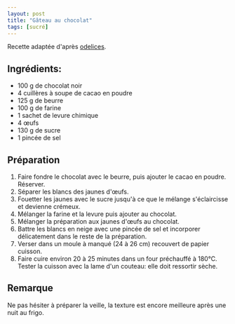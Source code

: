 ```yaml
---
layout: post
title: "Gâteau au chocolat"
tags: [sucré]
---
```

Recette adaptée d'après [odelices](https://odelices.ouest-france.fr/recette/gateau-au-chocolat-r191/).

## Ingrédients:
* 100 g de chocolat noir
* 4 cuillères à soupe de cacao en poudre
* 125 g de beurre
* 100 g de farine
* 1 sachet de levure chimique
* 4 œufs
* 130 g de sucre
* 1 pincée de sel

## Préparation
1. Faire fondre le chocolat avec le beurre, puis ajouter le cacao en poudre. Réserver.
2. Séparer les blancs des jaunes d'œufs.
3. Fouetter les jaunes avec le sucre jusqu'à ce que le mélange s'éclaircisse et devienne crémeux.
3. Mélanger la farine et la levure puis ajouter au chocolat.
4. Mélanger la préparation aux jaunes d'œufs au chocolat.
5. Battre les blancs en neige avec une pincée de sel et incorporer délicatement dans le reste de la préparation.
6. Verser dans un moule à manqué (24 à 26 cm) recouvert de papier cuisson.
7. Faire cuire environ 20 à 25 minutes dans un four préchauffé à 180°C. Tester la cuisson avec la lame d'un couteau: elle doit ressortir sèche.

## Remarque
Ne pas hésiter à préparer la veille, la texture est encore meilleure après une nuit au frigo.
